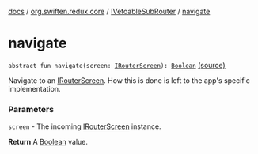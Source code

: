 [docs](../../index.md) / [org.swiften.redux.core](../index.md) / [IVetoableSubRouter](index.md) / [navigate](./navigate.md)

# navigate

`abstract fun navigate(screen: `[`IRouterScreen`](../-i-router-screen.md)`): `[`Boolean`](https://kotlinlang.org/api/latest/jvm/stdlib/kotlin/-boolean/index.html) [(source)](https://github.com/protoman92/KotlinRedux/tree/master/common/common-core/src/main/kotlin/org/swiften/redux/core/Router.kt#L48)

Navigate to an [IRouterScreen](../-i-router-screen.md). How this is done is left to the app's specific implementation.

### Parameters

`screen` - The incoming [IRouterScreen](../-i-router-screen.md) instance.

**Return**
A [Boolean](https://kotlinlang.org/api/latest/jvm/stdlib/kotlin/-boolean/index.html) value.

